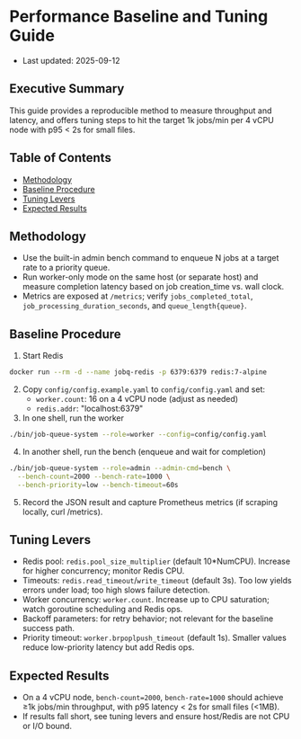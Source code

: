 # Performance Baseline and Tuning Guide

- Last updated: 2025-09-12

## Executive Summary
This guide provides a reproducible method to measure throughput and latency, and offers tuning steps to hit the target 1k jobs/min per 4 vCPU node with p95 < 2s for small files.

## Table of Contents
- [Methodology](#methodology)
- [Baseline Procedure](#baseline-procedure)
- [Tuning Levers](#tuning-levers)
- [Expected Results](#expected-results)

## Methodology
- Use the built-in admin bench command to enqueue N jobs at a target rate to a priority queue.
- Run worker-only mode on the same host (or separate host) and measure completion latency based on job creation_time vs. wall clock.
- Metrics are exposed at `/metrics`; verify `jobs_completed_total`, `job_processing_duration_seconds`, and `queue_length{queue}`.

## Baseline Procedure
1) Start Redis
```bash
docker run --rm -d --name jobq-redis -p 6379:6379 redis:7-alpine
```
2) Copy `config/config.example.yaml` to `config/config.yaml` and set:
   - `worker.count`: 16 on a 4 vCPU node (adjust as needed)
   - `redis.addr`: "localhost:6379"
3) In one shell, run the worker
```bash
./bin/job-queue-system --role=worker --config=config/config.yaml
```
4) In another shell, run the bench (enqueue and wait for completion)
```bash
./bin/job-queue-system --role=admin --admin-cmd=bench \
  --bench-count=2000 --bench-rate=1000 \
  --bench-priority=low --bench-timeout=60s
```
5) Record the JSON result and capture Prometheus metrics (if scraping locally, curl /metrics).

## Tuning Levers
- Redis pool: `redis.pool_size_multiplier` (default 10*NumCPU). Increase for higher concurrency; monitor Redis CPU.
- Timeouts: `redis.read_timeout`/`write_timeout` (default 3s). Too low yields errors under load; too high slows failure detection.
- Worker concurrency: `worker.count`. Increase up to CPU saturation; watch goroutine scheduling and Redis ops.
- Backoff parameters: for retry behavior; not relevant for the baseline success path.
- Priority timeout: `worker.brpoplpush_timeout` (default 1s). Smaller values reduce low-priority latency but add Redis ops.

## Expected Results
- On a 4 vCPU node, `bench-count=2000`, `bench-rate=1000` should achieve ≥1k jobs/min throughput, with p95 latency < 2s for small files (<1MB).
- If results fall short, see tuning levers and ensure host/Redis are not CPU or I/O bound.
